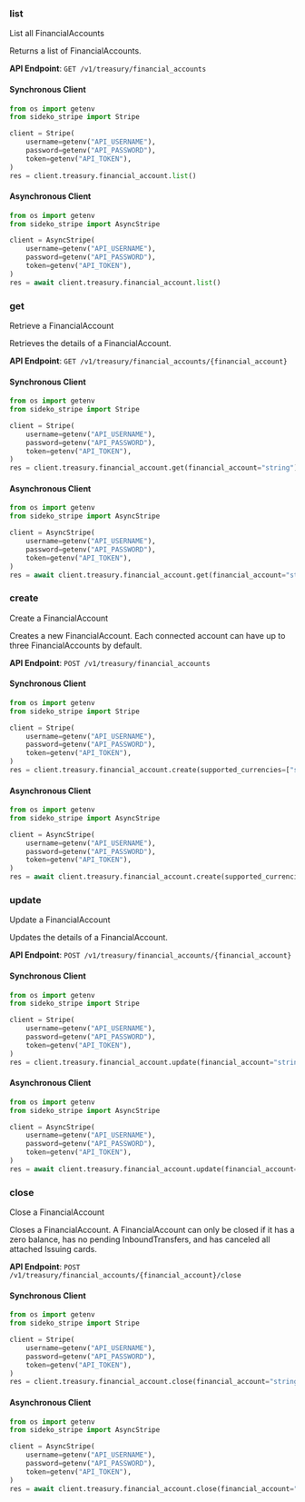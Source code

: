 
### list <a name="list"></a>
List all FinancialAccounts

<p>Returns a list of FinancialAccounts.</p>

**API Endpoint**: `GET /v1/treasury/financial_accounts`

#### Synchronous Client

```python
from os import getenv
from sideko_stripe import Stripe

client = Stripe(
    username=getenv("API_USERNAME"),
    password=getenv("API_PASSWORD"),
    token=getenv("API_TOKEN"),
)
res = client.treasury.financial_account.list()
```

#### Asynchronous Client

```python
from os import getenv
from sideko_stripe import AsyncStripe

client = AsyncStripe(
    username=getenv("API_USERNAME"),
    password=getenv("API_PASSWORD"),
    token=getenv("API_TOKEN"),
)
res = await client.treasury.financial_account.list()
```

### get <a name="get"></a>
Retrieve a FinancialAccount

<p>Retrieves the details of a FinancialAccount.</p>

**API Endpoint**: `GET /v1/treasury/financial_accounts/{financial_account}`

#### Synchronous Client

```python
from os import getenv
from sideko_stripe import Stripe

client = Stripe(
    username=getenv("API_USERNAME"),
    password=getenv("API_PASSWORD"),
    token=getenv("API_TOKEN"),
)
res = client.treasury.financial_account.get(financial_account="string")
```

#### Asynchronous Client

```python
from os import getenv
from sideko_stripe import AsyncStripe

client = AsyncStripe(
    username=getenv("API_USERNAME"),
    password=getenv("API_PASSWORD"),
    token=getenv("API_TOKEN"),
)
res = await client.treasury.financial_account.get(financial_account="string")
```

### create <a name="create"></a>
Create a FinancialAccount

<p>Creates a new FinancialAccount. Each connected account can have up to three FinancialAccounts by default.</p>

**API Endpoint**: `POST /v1/treasury/financial_accounts`

#### Synchronous Client

```python
from os import getenv
from sideko_stripe import Stripe

client = Stripe(
    username=getenv("API_USERNAME"),
    password=getenv("API_PASSWORD"),
    token=getenv("API_TOKEN"),
)
res = client.treasury.financial_account.create(supported_currencies=["string"])
```

#### Asynchronous Client

```python
from os import getenv
from sideko_stripe import AsyncStripe

client = AsyncStripe(
    username=getenv("API_USERNAME"),
    password=getenv("API_PASSWORD"),
    token=getenv("API_TOKEN"),
)
res = await client.treasury.financial_account.create(supported_currencies=["string"])
```

### update <a name="update"></a>
Update a FinancialAccount

<p>Updates the details of a FinancialAccount.</p>

**API Endpoint**: `POST /v1/treasury/financial_accounts/{financial_account}`

#### Synchronous Client

```python
from os import getenv
from sideko_stripe import Stripe

client = Stripe(
    username=getenv("API_USERNAME"),
    password=getenv("API_PASSWORD"),
    token=getenv("API_TOKEN"),
)
res = client.treasury.financial_account.update(financial_account="string")
```

#### Asynchronous Client

```python
from os import getenv
from sideko_stripe import AsyncStripe

client = AsyncStripe(
    username=getenv("API_USERNAME"),
    password=getenv("API_PASSWORD"),
    token=getenv("API_TOKEN"),
)
res = await client.treasury.financial_account.update(financial_account="string")
```

### close <a name="close"></a>
Close a FinancialAccount

<p>Closes a FinancialAccount. A FinancialAccount can only be closed if it has a zero balance, has no pending InboundTransfers, and has canceled all attached Issuing cards.</p>

**API Endpoint**: `POST /v1/treasury/financial_accounts/{financial_account}/close`

#### Synchronous Client

```python
from os import getenv
from sideko_stripe import Stripe

client = Stripe(
    username=getenv("API_USERNAME"),
    password=getenv("API_PASSWORD"),
    token=getenv("API_TOKEN"),
)
res = client.treasury.financial_account.close(financial_account="string")
```

#### Asynchronous Client

```python
from os import getenv
from sideko_stripe import AsyncStripe

client = AsyncStripe(
    username=getenv("API_USERNAME"),
    password=getenv("API_PASSWORD"),
    token=getenv("API_TOKEN"),
)
res = await client.treasury.financial_account.close(financial_account="string")
```
